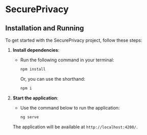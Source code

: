 # SecurePrivacy

## Installation and Running

To get started with the SecurePrivacy project, follow these steps:

1. **Install dependencies**:

   - Run the following command in your terminal:

     ```bash
     npm install
     ```

     Or, you can use the shorthand:

     ```bash
     npm i
     ```

2. **Start the application**:

   - Use the command below to run the application:

     ```bash
     ng serve
     ```

   The application will be available at `http://localhost:4200/`.
